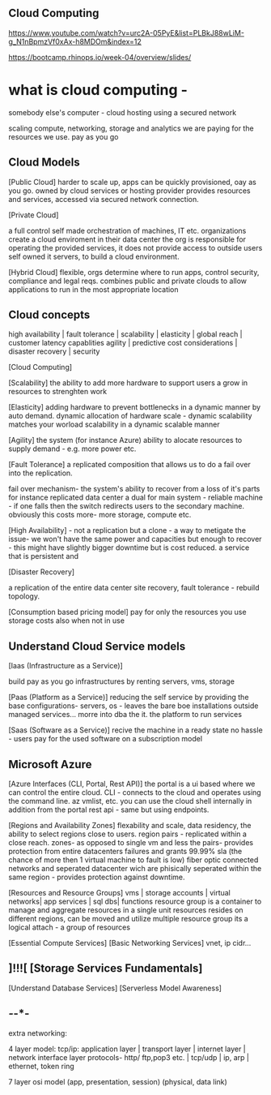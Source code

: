 ## Cloud Computing

https://www.youtube.com/watch?v=urc2A-05PyE&list=PLBkJ88wLiM-g_N1nBpmzVf0xAx-h8MDOm&index=12

https://bootcamp.rhinops.io/week-04/overview/slides/

# what is cloud computing -

somebody else's computer - cloud hosting using a secured network

scaling compute, networking, storage and analytics
we are paying for the resources we use.
pay as you go

## Cloud Models

[Public Cloud]
harder to scale up, apps can be quickly provisioned, oay as you go.
owned by cloud services or hosting provider
provides resources and services, accessed via secured network connection.

[Private Cloud]

a full control self made orchestration of machines, IT etc.
organizations create a cloud enviroment in their data center
the org is responsible for operating the provided services, it does not provide access to outside users
self owned it servers, to build a cloud environment.

[Hybrid Cloud]
flexible, orgs determine where to run apps, control security, compliance and legal reqs.
combines public and private clouds to allow applications to run in the most appropriate location

## Cloud concepts

high availability | fault tolerance | scalability | elasticity | global reach | customer latency capablities
agility | predictive cost considerations | disaster recovery | security

[Cloud Computing]

[Scalability]
the ability to add more hardware to support users
a grow in resources to strenghten work

[Elasticity]
adding hardware to prevent bottlenecks in a dynamic manner by auto demand.
dynamic allocation of hardware scale - dynamic scalability matches your worload
scalability in a dynamic scalable manner

[Agility]
the system (for instance Azure) ability to alocate resources to supply demand - e.g. more power etc.

[Fault Tolerance]
a replicated composition that allows us to do a fail over into the replication.

fail over mechanism- the system's ability to recover from a loss of it's parts
for instance replicated data center
a dual for main system - reliable machine - if one falls then the switch redirects users to the secondary machine.
obviously this costs more- more storage, compute etc.

[High Availability] -
not a replication but a clone - a way to metigate the issue- we won't have the same power and capacities but enough to recover - this might have slightly bigger downtime but is cost reduced.
a service that is persistent and

[Disaster Recovery]

a replication of the entire data center
site recovery, fault tolerance - rebuild topology.

[Consumption based pricing model]
pay for only the resources you use
storage costs also when not in use

## Understand Cloud Service models

[Iaas (Infrastructure as a Service)]

build pay as you go infrastructures by renting servers, vms, storage

[Paas (Platform as a Service)]
reducing the self service by providing the base configurations- servers, os - leaves the bare boe installations outside
managed services... morre into dba the it. the platform to run services

[Saas (Software as a Service)]
recive the machine in a ready state no hassle - users pay for the used software on a subscription model

## Microsoft Azure

[Azure Interfaces (CLI, Portal, Rest API)]
the portal is a ui based where we can control the entire cloud.
CLI - connects to the cloud and operates using the command line.
az vmlist, etc. you can use the cloud shell internally in addition from the portal
rest api - same but using endpoints.

[Regions and Availability Zones]
flexability and scale, data residency, the ability to select regions close to users.
region pairs - replicated within a close reach.
zones- as opposed to single vm and less the pairs- provides protection from entire datacenters failures and grants 99.99% sla (the chance of more then 1 virtual machine to fault is low)
fiber optic connected networks and seperated datacenter wich are phisically seperated within the same region - provides protection against downtime.

[Resources and Resource Groups]
vms | storage accounts | virtual networks| app services | sql dbs| functions
resource group is a container to manage and aggregate resources in a single unit
resources resides on different regions, can be moved and utilize multiple resource group
its a logical attach - a group of resources

[Essential Compute Services]
[Basic Networking Services]
vnet, ip cidr...

## ]!!![ [Storage Services Fundamentals]

[Understand Database Services]
[Serverless Model Awareness]

## _-_-\*-

extra networking:

4 layer model: tcp/ip:
application layer | transport layer | internet layer | network interface layer
protocols- http/ ftp,pop3 etc. | tcp/udp | ip, arp | ethernet, token ring

7 layer osi model
(app, presentation, session) (physical, data link)
